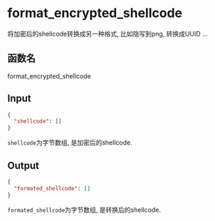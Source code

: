 # format_encrypted_shellcode

将加密后的shellcode转换成另一种格式, 比如隐写到png, 转换成UUID ...

## 函数名

format_encrypted_shellcode

## Input

```json
{
  "shellcode": []
}
```

`shellcode`为字节数组, 是加密后的shellcode.

## Output

```json
{
  "formated_shellcode": []
}
```

`formated_shellcode`为字节数组, 是转换后的shellcode.
